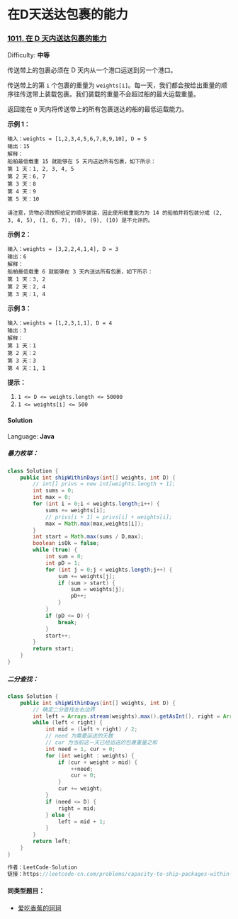 # 在D天送达包裹的能力



### [1011\. 在 D 天内送达包裹的能力](https://leetcode-cn.com/problems/capacity-to-ship-packages-within-d-days/)

Difficulty: **中等**


传送带上的包裹必须在 D 天内从一个港口运送到另一个港口。

传送带上的第 `i` 个包裹的重量为 `weights[i]`。每一天，我们都会按给出重量的顺序往传送带上装载包裹。我们装载的重量不会超过船的最大运载重量。

返回能在 `D` 天内将传送带上的所有包裹送达的船的最低运载能力。

**示例 1：**

```
输入：weights = [1,2,3,4,5,6,7,8,9,10], D = 5
输出：15
解释：
船舶最低载重 15 就能够在 5 天内送达所有包裹，如下所示：
第 1 天：1, 2, 3, 4, 5
第 2 天：6, 7
第 3 天：8
第 4 天：9
第 5 天：10

请注意，货物必须按照给定的顺序装运，因此使用载重能力为 14 的船舶并将包装分成 (2, 3, 4, 5), (1, 6, 7), (8), (9), (10) 是不允许的。 
```

**示例 2：**

```
输入：weights = [3,2,2,4,1,4], D = 3
输出：6
解释：
船舶最低载重 6 就能够在 3 天内送达所有包裹，如下所示：
第 1 天：3, 2
第 2 天：2, 4
第 3 天：1, 4
```

**示例 3：**

```
输入：weights = [1,2,3,1,1], D = 4
输出：3
解释：
第 1 天：1
第 2 天：2
第 3 天：3
第 4 天：1, 1
```

**提示：**

1.  `1 <= D <= weights.length <= 50000`
2.  `1 <= weights[i] <= 500`


#### Solution

Language: **Java**

##### 暴力枚举：

```Java
class Solution {
    public int shipWithinDays(int[] weights, int D) {
        // int[] privs = new int[weights.length + 1];
        int sums = 0;
        int max = 0;
        for (int i = 0;i < weights.length;i++) {
            sums += weights[i];
            // privs[i + 1] = privs[i] + weights[i];
            max = Math.max(max,weights[i]);
        }
        int start = Math.max(sums / D,max);
        boolean isOk = false;
        while (true) {
            int sum = 0; 
            int pD = 1;
            for (int j = 0;j < weights.length;j++) {
                sum += weights[j];
                if (sum > start) {
                    sum = weights[j];
                    pD++;
                }
            }
            if (pD <= D) {
                break;
            }
            start++;
        }
        return start;
    }
}
```

##### 二分查找：

```java
class Solution {
    public int shipWithinDays(int[] weights, int D) {
        // 确定二分查找左右边界
        int left = Arrays.stream(weights).max().getAsInt(), right = Arrays.stream(weights).sum();
        while (left < right) {
            int mid = (left + right) / 2;
            // need 为需要运送的天数
            // cur 为当前这一天已经运送的包裹重量之和
            int need = 1, cur = 0;
            for (int weight : weights) {
                if (cur + weight > mid) {
                    ++need;
                    cur = 0;
                }
                cur += weight;
            }
            if (need <= D) {
                right = mid;
            } else {
                left = mid + 1;
            }
        }
        return left;
    }
}

作者：LeetCode-Solution
链接：https://leetcode-cn.com/problems/capacity-to-ship-packages-within-d-days/solution/zai-d-tian-nei-song-da-bao-guo-de-neng-l-ntml/
```

#### 同类型题目：

- [爱吃香蕉的珂珂](https://leetcode-cn.com/problems/koko-eating-bananas/)


